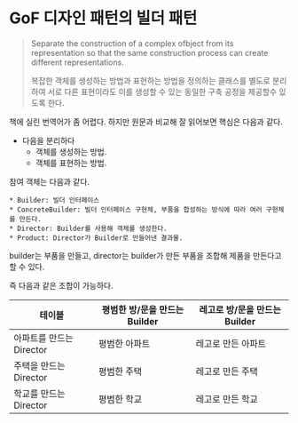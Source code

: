 # GoF 디자인 패턴의 빌더 패턴

> Separate the construction of a complex ofbject from its representation so that the same construction process can create different representations.
>
> 복잡한 객체를 생성하는 방법과 표현하는 방법을 정의하는 클래스를 별도로 분리하여 서로 다른 표현이라도 이를 생성할 수 있는 동일한 구축 공정을 제공할수 있도록 한다.

책에 실린 번역어가 좀 어렵다. 하지만 원문과 비교해 잘 읽어보면 핵심은 다음과 같다.
+ 다음을 분리하다
    + 객체를 생성하는 방법.
    + 객체를 표현하는 방법.

참여 객체는 다음과 같다.

    * Builder: 빌더 인터페이스
    * ConcreteBuilder: 빌더 인터페이스 구현체, 부품을 합성하는 방식에 따라 여러 구현체를 만든다.
    * Director: Builder를 사용해 객체를 생성한다.
    * Product: Director가 Builder로 만들어낸 결과물.
    
builder는 부품을 만들고, director는 builder가 만든 부품을 조합해 제품을 만든다고 할 수 있다.
    
즉 다음과 같은 조합이 가능하다.

 테이블 | 평범한 방/문을 만드는 Builder | 레고로 방/문을 만드는 Builder |
 --- | --- | --- 
 아파트를 만드는 Director | 평범한 아파트 | 레고로 만든 아파트 |
 주택을 만드는 Director | 평범한 주택 | 레고로 만든 주택 |
 학교를 만드는 Director | 평범한 학교 | 레고로 만든 학교 |


     